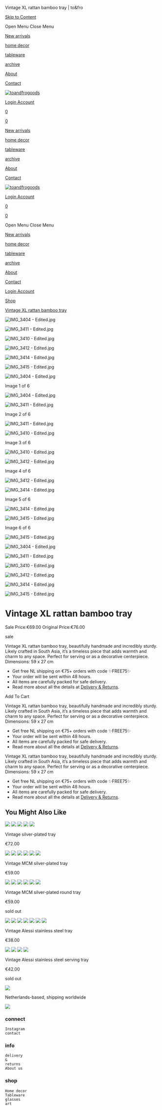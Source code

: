 Vintage XL rattan bamboo tray | to&fro



[Skip to Content](#page)


Open Menu
Close Menu



[New arrivals](/shop)

[home decor](/shop/home-decor)

[tableware](/shop/tableware)

[archive](/sold)

[About](/about)

[Contact](/contact)

[![toandfrogoods](//images.squarespace-cdn.com/content/v1/666acaafb06345224d17f78a/08427655-e54a-43cd-860e-cffda1392315/logo+%281%29.png?format=1500w)](/)

[Login
Account](#)

[0](/cart)

[0](/cart)

[New arrivals](/shop)

[home decor](/shop/home-decor)

[tableware](/shop/tableware)

[archive](/sold)

[About](/about)

[Contact](/contact)

[![toandfrogoods](//images.squarespace-cdn.com/content/v1/666acaafb06345224d17f78a/08427655-e54a-43cd-860e-cffda1392315/logo+%281%29.png?format=1500w)](/)

[Login
Account](#)

[0](/cart)

[0](/cart)



Open Menu
Close Menu

[New arrivals](/shop)

[home decor](/shop/home-decor)

[tableware](/shop/tableware)

[archive](/sold)

[About](/about)

[Contact](/contact)

[Login
Account](#)



[Shop](/shop)

[Vintage XL rattan bamboo tray](/shop/p/vintage-xl-rattan-bamboo-tray)

![IMG_3404 - Edited.jpg]()

![IMG_3411 - Edited.jpg]()

![IMG_3410 - Edited.jpg]()

![IMG_3412 - Edited.jpg]()

![IMG_3414 - Edited.jpg]()

![IMG_3415 - Edited.jpg]()

![IMG_3404 - Edited.jpg]()

Image 1 of 6

![IMG_3404 - Edited.jpg]()

![IMG_3411 - Edited.jpg]()

Image 2 of 6

![IMG_3411 - Edited.jpg]()

![IMG_3410 - Edited.jpg]()

Image 3 of 6

![IMG_3410 - Edited.jpg]()

![IMG_3412 - Edited.jpg]()

Image 4 of 6

![IMG_3412 - Edited.jpg]()

![IMG_3414 - Edited.jpg]()

Image 5 of 6

![IMG_3414 - Edited.jpg]()

![IMG_3415 - Edited.jpg]()

Image 6 of 6

![IMG_3415 - Edited.jpg]()

![IMG_3404 - Edited.jpg]()



![IMG_3411 - Edited.jpg]()



![IMG_3410 - Edited.jpg]()



![IMG_3412 - Edited.jpg]()



![IMG_3414 - Edited.jpg]()



![IMG_3415 - Edited.jpg]()

Vintage XL rattan bamboo tray
=============================

Sale Price:€69.00 Original Price:€76.00

sale

Vintage XL rattan bamboo tray, beautifully handmade and incredibly sturdy. Likely crafted in South Asia, it’s a timeless piece that adds warmth and charm to any space. Perfect for serving or as a decorative centerpiece. Dimensions: 59 x 27 cm

* Get free NL shipping on €75+ orders with code ✨FREE75✨
* Your order will be sent within 48 hours.
* All items are carefully packed for safe delivery.
* Read more about all the details at [Delivery & Returns](https://llama-moose-c58y.squarespace.com/delivery-returns).

Add To Cart

Vintage XL rattan bamboo tray, beautifully handmade and incredibly sturdy. Likely crafted in South Asia, it’s a timeless piece that adds warmth and charm to any space. Perfect for serving or as a decorative centerpiece. Dimensions: 59 x 27 cm

* Get free NL shipping on €75+ orders with code ✨FREE75✨
* Your order will be sent within 48 hours.
* All items are carefully packed for safe delivery.
* Read more about all the details at [Delivery & Returns](https://llama-moose-c58y.squarespace.com/delivery-returns).

Vintage XL rattan bamboo tray, beautifully handmade and incredibly sturdy. Likely crafted in South Asia, it’s a timeless piece that adds warmth and charm to any space. Perfect for serving or as a decorative centerpiece. Dimensions: 59 x 27 cm

* Get free NL shipping on €75+ orders with code ✨FREE75✨
* Your order will be sent within 48 hours.
* All items are carefully packed for safe delivery.
* Read more about all the details at [Delivery & Returns](https://llama-moose-c58y.squarespace.com/delivery-returns).

You Might Also Like
-------------------

![](https://images.squarespace-cdn.com/content/v1/666acaafb06345224d17f78a/9dad5e3b-b654-47b5-a416-986b90100935/IMG_2989+-+Edited.jpg)
![](https://images.squarespace-cdn.com/content/v1/666acaafb06345224d17f78a/5e3767b5-e02a-4331-81a0-33cda51bbd70/IMG_7933+2.jpg)
![](https://images.squarespace-cdn.com/content/v1/666acaafb06345224d17f78a/7ea25a57-3d2d-4f5d-9128-d9873a646380/IMG_2991+-+Edited.jpg)
![](https://images.squarespace-cdn.com/content/v1/666acaafb06345224d17f78a/0bfea6a7-82fa-4cc7-aeff-2b180a872430/IMG_2990+-+Edited.jpg)
![](https://images.squarespace-cdn.com/content/v1/666acaafb06345224d17f78a/04bb536c-19f3-4e1d-88b5-a8e1f2a87421/IMG_2995+-+Edited.jpg)

Vintage silver-plated tray

€72.00

![](https://images.squarespace-cdn.com/content/v1/666acaafb06345224d17f78a/ca37d468-1c73-4abe-a6f9-360d4e9e7521/IMG_2386+-+Edited.jpg)
![](https://images.squarespace-cdn.com/content/v1/666acaafb06345224d17f78a/8d2b63e1-baba-4ec5-874b-ba637b133e03/IMG_2305+-+Edited.jpg)
![](https://images.squarespace-cdn.com/content/v1/666acaafb06345224d17f78a/850f54f0-e567-44d9-9fed-275b55a38757/IMG_2328+-+Edited.jpg)
![](https://images.squarespace-cdn.com/content/v1/666acaafb06345224d17f78a/4333ff86-ec91-43bc-9af0-64f69217fb45/IMG_2383+-+Edited.jpg)
![](https://images.squarespace-cdn.com/content/v1/666acaafb06345224d17f78a/9c298433-8f68-443c-a040-d081fa8ad555/IMG_2380+-+Edited.jpg)
![](https://images.squarespace-cdn.com/content/v1/666acaafb06345224d17f78a/39b290df-ee88-4df4-a57c-cc84a2d51037/IMG_2377+-+Edited.jpg)

Vintage MCM silver-plated tray

€59.00

![](https://images.squarespace-cdn.com/content/v1/666acaafb06345224d17f78a/92397eeb-30c6-4ac3-81d3-a1a6126345fb/IMG_5456+-+Edited.jpg)
![](https://images.squarespace-cdn.com/content/v1/666acaafb06345224d17f78a/1d45832b-9074-4a3c-9c76-54fd4ddb7033/IMG_5454+2+-+Edited.jpg)
![](https://images.squarespace-cdn.com/content/v1/666acaafb06345224d17f78a/398a0630-96fe-4f5e-abeb-e12c2e960d85/IMG_5461+2+-+Edited.jpg)
![](https://images.squarespace-cdn.com/content/v1/666acaafb06345224d17f78a/598fd79c-df5e-462c-b045-77bba5d640b7/IMG_5459+2+-+Edited.jpg)
![](https://images.squarespace-cdn.com/content/v1/666acaafb06345224d17f78a/75f2eab3-6e64-4312-9b70-efab8db29ff5/IMG_5460+-+Edited.jpg)
![](https://images.squarespace-cdn.com/content/v1/666acaafb06345224d17f78a/ec4e9b7c-7968-4fa1-802b-57041e30a39c/IMG_5458+2+-+Edited.jpg)

Vintage MCM silver-plated round tray

€59.00

sold out

![](https://images.squarespace-cdn.com/content/v1/666acaafb06345224d17f78a/51f9c11a-5e7e-43b8-8617-ca4847e7a568/IMG_4495+-+Edited.jpg)
![](https://images.squarespace-cdn.com/content/v1/666acaafb06345224d17f78a/aa9ccc0b-4eb2-43cd-b5f5-accea43a219c/IMG_4450+-+Edited.jpg)
![](https://images.squarespace-cdn.com/content/v1/666acaafb06345224d17f78a/813b1622-02fc-42cd-8630-700b1ebd0fd5/IMG_4452+-+Edited.jpg)
![](https://images.squarespace-cdn.com/content/v1/666acaafb06345224d17f78a/bebed54f-11e0-47b8-9f94-3d32ffd63299/IMG_4453+-+Edited.jpg)
![](https://images.squarespace-cdn.com/content/v1/666acaafb06345224d17f78a/2925cfab-c4f5-4437-aec8-59313c435a42/IMG_4454+-+Edited.jpg)
![](https://images.squarespace-cdn.com/content/v1/666acaafb06345224d17f78a/bc9fd1e6-b9bd-4dbc-8872-a25e47bd13d8/IMG_4455+-+Edited.jpg)
![](https://images.squarespace-cdn.com/content/v1/666acaafb06345224d17f78a/5e07dc96-1185-4dc5-9924-7c8e10decd9d/IMG_4457+-+Edited.jpg)

Vintage Alessi stainless steel tray

€38.00

![](https://images.squarespace-cdn.com/content/v1/666acaafb06345224d17f78a/725aadc1-c723-4369-a5c5-eeb5e289e20d/IMG_3821+2+-+Edited+%281%29.jpg)
![](https://images.squarespace-cdn.com/content/v1/666acaafb06345224d17f78a/2a9117bb-0821-479c-8377-ff4144023845/IMG_3680+-+Edited+%281%29.jpg)
![](https://images.squarespace-cdn.com/content/v1/666acaafb06345224d17f78a/60fbac2a-2cfe-45fa-a1e7-52bbed5b93ea/IMG_3683+-+Edited+%281%29.jpg)
![](https://images.squarespace-cdn.com/content/v1/666acaafb06345224d17f78a/88747257-b7ac-4a6a-ba03-0e7918e7b728/IMG_3679+-+Edited+%281%29.jpg)

Vintage Alessi stainless steel serving tray

€42.00

sold out



![](https://images.squarespace-cdn.com/content/v1/666acaafb06345224d17f78a/f04136e0-0c49-419a-82a3-683ac0adf851/Group+24.png)

Netherlands-based, shipping worldwide

![](https://images.squarespace-cdn.com/content/v1/666acaafb06345224d17f78a/e3017669-86cb-424e-b740-fda2007d300c/Untitled+design+-+2025-05-08T073121.976.png)

### connect

```
Instagram
contact
```

### info

```
delivery 
&
returns
About us
```

### shop

```
Home decor
Tableware
glasses
art
```